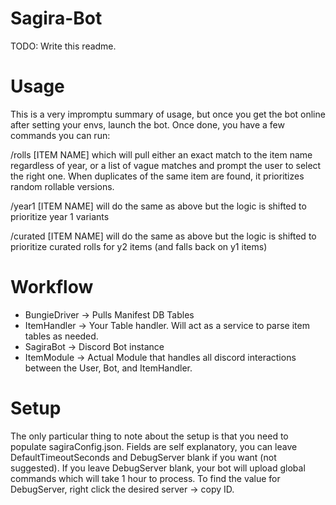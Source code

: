 # Sagira-Bot

TODO: Write this readme.

# Usage
This is a very impromptu summary of usage, but once you get the bot online after setting your envs, launch the bot. Once done, you have a few commands you can run:

/rolls [ITEM NAME] which will pull either an exact match to the item name regardless of year, or a list of vague matches and prompt the user to select the right one. When duplicates of the same item are found, it prioritizes random rollable versions.

/year1 [ITEM NAME] will do the same as above but the logic is shifted to prioritize year 1 variants

/curated [ITEM NAME] will do the same as above but the logic is shifted to prioritize curated rolls for y2 items (and falls back on y1 items)

# Workflow
* BungieDriver -> Pulls Manifest DB Tables
* ItemHandler -> Your Table handler. Will act as a service to parse item tables as needed.
* SagiraBot -> Discord Bot instance
* ItemModule -> Actual Module that handles all discord interactions between the User, Bot, and ItemHandler.

# Setup
The only particular thing to note about the setup is that you need to populate sagiraConfig.json.
Fields are self explanatory, you can leave DefaultTimeoutSeconds and DebugServer blank if you want (not suggested).
If you leave DebugServer blank, your bot will upload global commands which will take 1 hour to process.
To find the value for DebugServer, right click the desired server -> copy ID.

